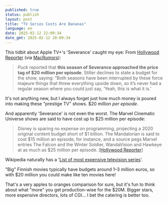 ```yaml
---
published: true
status: publish
layout: post
title: "TV Series Costs Are Bananas"
language: en
date: 2025-02-12 22:09:34
date_gmt: 2025-02-12 20:09:34
---
```


This tidbit about Apple TV+'s 'Severance' caught my eye: From [Hollywood Reporter](https://www.hollywoodreporter.com/tv/tv-features/ben-stiller-severance-apple-filmmaking-parents-documentary-1236126909/) (via [MacRumors](https://www.macrumors.com/2025/02/07/severance-season-3-work-now-underway/)):

> *Puck* reported that **this season of Severance approached the price tag of $20 million per episode**. Stiller declines to state a budget for the show, saying: “Both seasons have been interrupted by these force majeure things that threw everything upside down, so it’s never had a regular season where you could just say, ‘Yeah, this is what it is.’

It's not anything new, but I always forget just how much money is poured into making these "prestige TV" shows. $20 million *per episode*.

And apparently 'Severance' is not even the worst. The Marvel Cinematic Universe shows are said to have cost up to $25 million per episode:

> Disney is sparing no expense on programming, projecting a 2020 original content budget short of $1 billion. The Mandalorian is said to cost $15 million an episode, for instance, and a source pegs Marvel entries The Falcon and the Winter Soldier, WandaVision and Hawkeye at as much as $25 million per episode. [[Hollywood Reporter](https://www.hollywoodreporter.com/movies/movie-features/bob-iger-bets-company-hollywood-s-future-streaming-1247663/)]

Wikipedia naturally has a '[List of most expensive television series](https://en.wikipedia.org/wiki/List_of_most_expensive_television_series)'.

"Big" Finnish movies typically have budgets around 1–3 million euros, so with $20 million you could make like ten movies here!

That's a very apples to oranges comparison for sure, but it's fun to think about what "more" you get production-wise for the $20M. Bigger stars, more expensive directors, lots of CGI... I bet the catering is better too.